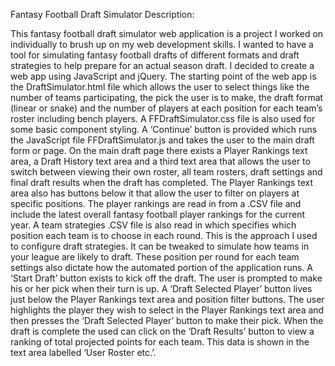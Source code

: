 Fantasy Football Draft Simulator Description:

This fantasy football draft simulator web application is a project I worked on individually to brush up on my web development skills. I wanted to have a tool for simulating fantasy football drafts of different formats and draft strategies to help prepare for an actual season draft. I decided to create a web app using JavaScript and jQuery. The starting point of the web app is the DraftSimulator.html file which allows the user to select things like the number of teams participating, the pick the user is to make, the draft format (linear or snake) and the number of players at each position for each team’s roster including bench players. A FFDraftSimulator.css file is also used for some basic component styling. A ‘Continue’ button is provided which runs the JavaScript file FFDraftSimulator.js and takes the user to the main draft form or page. On the main draft page there exists a Player Rankings text area, a Draft History text area and a third text area that allows the user to switch between viewing their own roster, all team rosters, draft settings and final draft results when the draft has completed. The Player Rankings text area also has buttons below it that allow the user to filter on players at specific positions. The player rankings are read in from a .CSV file and include the latest overall fantasy football player rankings for the current year. A team strategies .CSV file is also read in which specifies which position each team is to choose in each round. This is the approach I used to configure draft strategies. It can be tweaked to simulate how teams in your league are likely to draft. These position per round for each team settings also dictate how the automated portion of the application runs. A ‘Start Draft’ button exists to kick off the draft. The user is prompted to make his or her pick when their turn is up. A ‘Draft Selected Player’ button lives just below the Player Rankings text area and position filter buttons. The user highlights the player they wish to select in the Player Rankings text area and then presses the ‘Draft Selected Player’ button to make their pick. When the draft is complete the used can click on the ‘Draft Results’ button to view a ranking of total projected points for each team. This data is shown in the text area labelled ‘User Roster etc.’.
